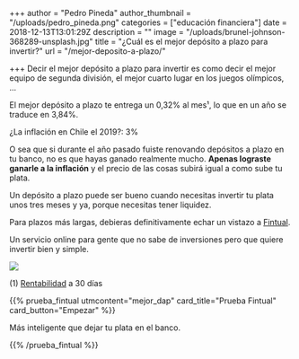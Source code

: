 +++
author = "Pedro Pineda"
author_thumbnail = "/uploads/pedro_pineda.png"
categories = ["educación financiera"]
date = 2018-12-13T13:01:29Z
description = ""
image = "/uploads/brunel-johnson-368289-unsplash.jpg"
title = "¿Cuál es el mejor depósito a plazo para invertir?"
url = "/mejor-deposito-a-plazo/"

+++
Decir el mejor depósito a plazo para invertir es como decir el mejor equipo de segunda división, el mejor cuarto lugar en los juegos olímpicos, ...

El mejor depósito a plazo te entrega un 0,32% al mes¹, lo que en un año se traduce en 3,84%.

¿La inflación en Chile el 2019?: 3%

O sea que si durante el año pasado fuiste renovando depósitos a plazo en tu banco, no es que hayas ganado realmente mucho. **Apenas lograste ganarle a la inflación** y el precio de las cosas subirá igual a como sube tu plata.

Un depósito a plazo puede ser bueno cuando necesitas invertir tu plata unos tres meses y ya, porque necesitas tener liquidez.

Para plazos más largas, debieras definitivamente echar un vistazo a [Fintual](https://fintual.cl/?utm_source=edu.fintual.cl&utm_medium=referral&utm_content=mejor-deposito-a-plazo-170).

Un servicio online para gente que no sabe de inversiones pero que quiere invertir bien y simple.

![](/uploads/cual-es-el-mejor-deposito-1200x630.png)

(1) [Rentabilidad](https://www.rankia.cl/blog/mejores-depositos-a-plazo/3257869-cuales-son-mejores-depositos-plazo-para-2019) a 30 días

{{% prueba_fintual
utmcontent="mejor_dap"
card_title="Prueba Fintual"
card_button="Empezar" %}}

Más inteligente que dejar tu plata en el banco.

{{% /prueba_fintual %}}